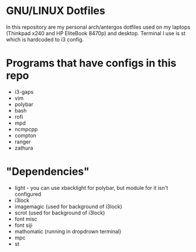 # GNU/LINUX Dotfiles

In this repository are my personal arch/antergos dotfiles used on my laptops
(Thinkpad x240 and HP EliteBook 8470p) and desktop. Terminal I use is st which
is hardcoded to i3 config.

# Programs that have configs in this repo
+ i3-gaps
+ vim
+ polybar
+ bash
+ rofi
+ mpd
+ ncmpcpp
+ compton
+ ranger
+ zathura

# "Dependencies"
+ light - you can use xbacklight for polybar, but module for it isn't configured
+ i3lock
+ imagemagic (used for background of i3lock)
+ scrot (used for background of i3lock)
+ font misc
+ font siji
+ mathomatic (running in dropdrown terminal)
+ mpc
+ st

